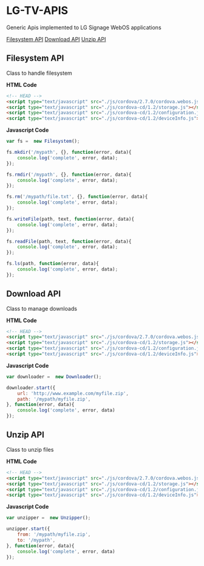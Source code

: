 
# LG-TV-APIS

Generic Apis implemented to LG Signage WebOS applications


[Filesystem API](#filesystem-api)
[Download API](#download-api)
[Unzip API](#unzip-api)

<a href="#" name="filesystem-api"></a>
## Filesystem API

Class to handle filesystem

**HTML Code**
```html
<!-- HEAD -->
<script type="text/javascript" src="./js/cordova/2.7.0/cordova.webos.js"></script>
<script type="text/javascript" src="./js/cordova-cd/1.2/storage.js"></script>
<script type="text/javascript" src="./js/cordova-cd/1.2/configuration.js"></script>
<script type="text/javascript" src="./js/cordova-cd/1.2/deviceInfo.js"></script>

```

**Javascript Code**
```javascript
var fs =  new Filesystem();

fs.mkdir('/mypath', {}, function(error, data){
    console.log('complete', error, data);
});

fs.rmdir('/mypath', {}, function(error, data){
    console.log('complete', error, data);
});

fs.rm('/mypath/file.txt', {}, function(error, data){
    console.log('complete', error, data);
});

fs.writeFile(path, text, function(error, data){
    console.log('complete', error, data);
});

fs.readFile(path, text, function(error, data){
    console.log('complete', error, data);
});

fs.ls(path, function(error, data){
    console.log('complete', error, data);
});

```

<a href="#" name="download-api"></a>
## Download API

Class to manage downloads

**HTML Code**
```html
<!-- HEAD -->
<script type="text/javascript" src="./js/cordova/2.7.0/cordova.webos.js"></script>
<script type="text/javascript" src="./js/cordova-cd/1.2/storage.js"></script>
<script type="text/javascript" src="./js/cordova-cd/1.2/configuration.js"></script>
<script type="text/javascript" src="./js/cordova-cd/1.2/deviceInfo.js"></script>

```

**Javascript Code**
```javascript
var downloader =  new Downloader();

downloader.start({
    url: 'http://www.example.com/myfile.zip',
    path: '/mypath/myfile.zip',
}, function(error, data){
    console.log('complete', error, data)
});
```

<a href="#" name="unzip-api"></a>
## Unzip API

Class to unzip files

**HTML Code**
```html
<!-- HEAD -->
<script type="text/javascript" src="./js/cordova/2.7.0/cordova.webos.js"></script>
<script type="text/javascript" src="./js/cordova-cd/1.2/storage.js"></script>
<script type="text/javascript" src="./js/cordova-cd/1.2/configuration.js"></script>
<script type="text/javascript" src="./js/cordova-cd/1.2/deviceInfo.js"></script>

```

**Javascript Code**
```javascript
var unzipper =  new Unzipper();

unzipper.start({
    from: '/mypath/myfile.zip',
    to: '/mypath',
}, function(error, data){
    console.log('complete', error, data)
});

```
